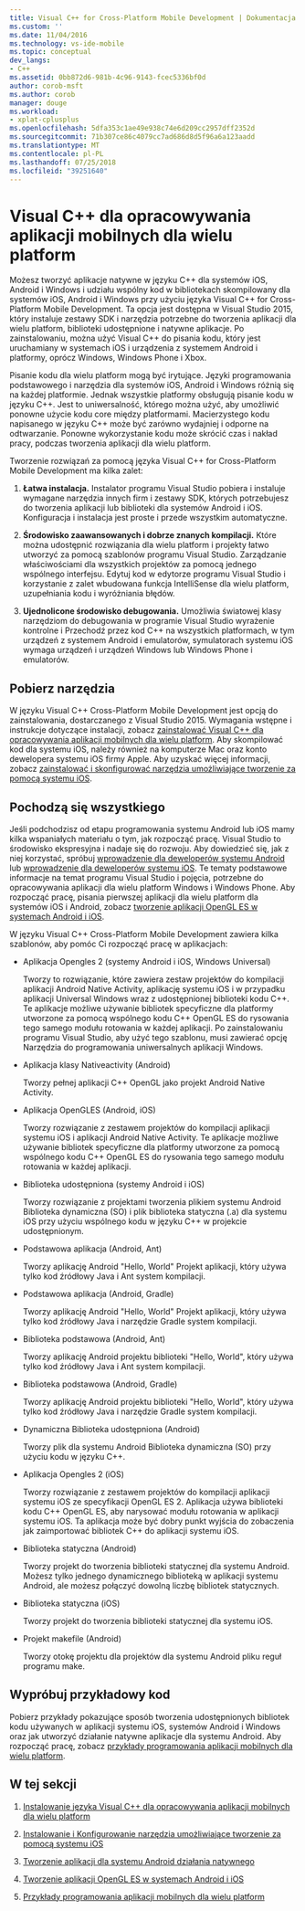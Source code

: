 ```yaml
---
title: Visual C++ for Cross-Platform Mobile Development | Dokumentacja firmy Microsoft
ms.custom: ''
ms.date: 11/04/2016
ms.technology: vs-ide-mobile
ms.topic: conceptual
dev_langs:
- C++
ms.assetid: 0bb872d6-981b-4c96-9143-fcec5336bf0d
author: corob-msft
ms.author: corob
manager: douge
ms.workload:
- xplat-cplusplus
ms.openlocfilehash: 5dfa353c1ae49e938c74e6d209cc2957dff2352d
ms.sourcegitcommit: 71b307ce86c4079cc7ad686d8d5f96a6a123aadd
ms.translationtype: MT
ms.contentlocale: pl-PL
ms.lasthandoff: 07/25/2018
ms.locfileid: "39251640"
---
```

# <a name="visual-c-for-cross-platform-mobile-development"></a>Visual C++ dla opracowywania aplikacji mobilnych dla wielu platform
Możesz tworzyć aplikacje natywne w języku C++ dla systemów iOS, Android i Windows i udziału wspólny kod w bibliotekach skompilowany dla systemów iOS, Android i Windows przy użyciu języka Visual C++ for Cross-Platform Mobile Development. Ta opcja jest dostępna w Visual Studio 2015, który instaluje zestawy SDK i narzędzia potrzebne do tworzenia aplikacji dla wielu platform, biblioteki udostępnione i natywne aplikacje. Po zainstalowaniu, można użyć Visual C++ do pisania kodu, który jest uruchamiany w systemach iOS i urządzenia z systemem Android i platformy, oprócz Windows, Windows Phone i Xbox.  
  
 Pisanie kodu dla wielu platform mogą być irytujące. Języki programowania podstawowego i narzędzia dla systemów iOS, Android i Windows różnią się na każdej platformie. Jednak wszystkie platformy obsługują pisanie kodu w języku C++. Jest to uniwersalność, którego można użyć, aby umożliwić ponowne użycie kodu core między platformami. Macierzystego kodu napisanego w języku C++ może być zarówno wydajniej i odporne na odtwarzanie. Ponowne wykorzystanie kodu może skrócić czas i nakład pracy, podczas tworzenia aplikacji dla wielu platform.  
  
 Tworzenie rozwiązań za pomocą języka Visual C++ for Cross-Platform Mobile Development ma kilka zalet:  
  
1.  **Łatwa instalacja.** Instalator programu Visual Studio pobiera i instaluje wymagane narzędzia innych firm i zestawy SDK, których potrzebujesz do tworzenia aplikacji lub biblioteki dla systemów Android i iOS. Konfiguracja i instalacja jest proste i przede wszystkim automatyczne.  
  
2.  **Środowisko zaawansowanych i dobrze znanych kompilacji.** Które można udostępnić rozwiązania dla wielu platform i projekty łatwo utworzyć za pomocą szablonów programu Visual Studio. Zarządzanie właściwościami dla wszystkich projektów za pomocą jednego wspólnego interfejsu. Edytuj kod w edytorze programu Visual Studio i korzystanie z zalet wbudowana funkcja IntelliSense dla wielu platform, uzupełniania kodu i wyróżniania błędów.  
  
3.  **Ujednolicone środowisko debugowania.** Umożliwia światowej klasy narzędziom do debugowania w programie Visual Studio wyrażenie kontrolne i Przechodź przez kod C++ na wszystkich platformach, w tym urządzeń z systemem Android i emulatorów, symulatorach systemu iOS wymaga urządzeń i urządzeń Windows lub Windows Phone i emulatorów.  
  
## <a name="get-the-tools"></a>Pobierz narzędzia  
 W języku Visual C++ Cross-Platform Mobile Development jest opcją do zainstalowania, dostarczanego z Visual Studio 2015. Wymagania wstępne i instrukcje dotyczące instalacji, zobacz [zainstalować Visual C++ dla opracowywania aplikacji mobilnych dla wielu platform](../cross-platform/install-visual-cpp-for-cross-platform-mobile-development.md). Aby skompilować kod dla systemu iOS, należy również na komputerze Mac oraz konto dewelopera systemu iOS firmy Apple. Aby uzyskać więcej informacji, zobacz [zainstalować i skonfigurować narzędzia umożliwiające tworzenie za pomocą systemu iOS](../cross-platform/install-and-configure-tools-to-build-using-ios.md).  
  
## <a name="come-up-to-speed"></a>Pochodzą się wszystkiego  
 Jeśli podchodzisz od etapu programowania systemu Android lub iOS mamy kilka wspaniałych materiału o tym, jak rozpocząć pracę. Visual Studio to środowisko ekspresyjna i nadaje się do rozwoju. Aby dowiedzieć się, jak z niej korzystać, spróbuj [wprowadzenie dla deweloperów systemu Android](/previous-versions/windows/apps/dn275875\(v=win.10\)) lub [wprowadzenie dla deweloperów systemu iOS](/previous-versions/windows/apps/jj657966\(v=win.10\)). Te tematy podstawowe informacje na temat programu Visual Studio i pojęcia, potrzebne do opracowywania aplikacji dla wielu platform Windows i Windows Phone. Aby rozpocząć pracę, pisania pierwszej aplikacji dla wielu platform dla systemów iOS i Android, zobacz [tworzenie aplikacji OpenGL ES w systemach Android i iOS](../cross-platform/build-an-opengl-es-application-on-android-and-ios.md).  
  
 W języku Visual C++ Cross-Platform Mobile Development zawiera kilka szablonów, aby pomóc Ci rozpocząć pracę w aplikacjach:  
  
-   Aplikacja Opengles 2 (systemy Android i iOS, Windows Universal)  
  
     Tworzy to rozwiązanie, które zawiera zestaw projektów do kompilacji aplikacji Android Native Activity, aplikację systemu iOS i w przypadku aplikacji Universal Windows wraz z udostępnionej biblioteki kodu C++. Te aplikacje możliwe używanie bibliotek specyficzne dla platformy utworzone za pomocą wspólnego kodu C++ OpenGL ES do rysowania tego samego modułu rotowania w każdej aplikacji. Po zainstalowaniu programu Visual Studio, aby użyć tego szablonu, musi zawierać opcję Narzędzia do programowania uniwersalnych aplikacji Windows.  
  
-   Aplikacja klasy Nativeactivity (Android)  
  
     Tworzy pełnej aplikacji C++ OpenGL jako projekt Android Native Activity.  
  
-   Aplikacja OpenGLES (Android, iOS)  
  
     Tworzy rozwiązanie z zestawem projektów do kompilacji aplikacji systemu iOS i aplikacji Android Native Activity. Te aplikacje możliwe używanie bibliotek specyficzne dla platformy utworzone za pomocą wspólnego kodu C++ OpenGL ES do rysowania tego samego modułu rotowania w każdej aplikacji.  
  
-   Biblioteka udostępniona (systemy Android i iOS)  
  
     Tworzy rozwiązanie z projektami tworzenia plikiem systemu Android Biblioteka dynamiczna (SO) i plik biblioteka statyczna (.a) dla systemu iOS przy użyciu wspólnego kodu w języku C++ w projekcie udostępnionym.  
  
-   Podstawowa aplikacja (Android, Ant)  
  
     Tworzy aplikację Android "Hello, World" Projekt aplikacji, który używa tylko kod źródłowy Java i Ant system kompilacji.  
  
-   Podstawowa aplikacja (Android, Gradle)  
  
     Tworzy aplikację Android "Hello, World" Projekt aplikacji, który używa tylko kod źródłowy Java i narzędzie Gradle system kompilacji.  
  
-   Biblioteka podstawowa (Android, Ant)  
  
     Tworzy aplikację Android projektu biblioteki "Hello, World", który używa tylko kod źródłowy Java i Ant system kompilacji.  
  
-   Biblioteka podstawowa (Android, Gradle)  
  
     Tworzy aplikację Android projektu biblioteki "Hello, World", który używa tylko kod źródłowy Java i narzędzie Gradle system kompilacji.  
  
-   Dynamiczna Biblioteka udostępniona (Android)  
  
     Tworzy plik dla systemu Android Biblioteka dynamiczna (SO) przy użyciu kodu w języku C++.  
  
-   Aplikacja Opengles 2 (iOS)  
  
     Tworzy rozwiązanie z zestawem projektów do kompilacji aplikacji systemu iOS ze specyfikacji OpenGL ES 2. Aplikacja używa biblioteki kodu C++ OpenGL ES, aby narysować modułu rotowania w aplikacji systemu iOS. Ta aplikacja może być dobry punkt wyjścia do zobaczenia jak zaimportować bibliotek C++ do aplikacji systemu iOS.  
  
-   Biblioteka statyczna (Android)  
  
     Tworzy projekt do tworzenia biblioteki statycznej dla systemu Android. Możesz tylko jednego dynamicznego biblioteką w aplikacji systemu Android, ale możesz połączyć dowolną liczbę bibliotek statycznych.  
  
-   Biblioteka statyczna (iOS)  
  
     Tworzy projekt do tworzenia biblioteki statycznej dla systemu iOS.  
  
-   Projekt makefile (Android)  
  
     Tworzy otokę projektu dla projektów dla systemu Android pliku reguł programu make.  
  
## <a name="try-out-sample-code"></a>Wypróbuj przykładowy kod  
 Pobierz przykłady pokazujące sposób tworzenia udostępnionych bibliotek kodu używanych w aplikacji systemu iOS, systemów Android i Windows oraz jak utworzyć działanie natywne aplikacje dla systemu Android. Aby rozpocząć pracę, zobacz [przykłady programowania aplikacji mobilnych dla wielu platform](../cross-platform/cross-platform-mobile-development-examples.md).  
  
## <a name="in-this-section"></a>W tej sekcji  
  
1.  [Instalowanie języka Visual C++ dla opracowywania aplikacji mobilnych dla wielu platform](../cross-platform/install-visual-cpp-for-cross-platform-mobile-development.md)  
  
2.  [Instalowanie i Konfigurowanie narzędzia umożliwiające tworzenie za pomocą systemu iOS](../cross-platform/install-and-configure-tools-to-build-using-ios.md)  
  
3.  [Tworzenie aplikacji dla systemu Android działania natywnego](../cross-platform/create-an-android-native-activity-app.md)  
  
4.  [Tworzenie aplikacji OpenGL ES w systemach Android i iOS](../cross-platform/build-an-opengl-es-application-on-android-and-ios.md)  
  
5.  [Przykłady programowania aplikacji mobilnych dla wielu platform](../cross-platform/cross-platform-mobile-development-examples.md)